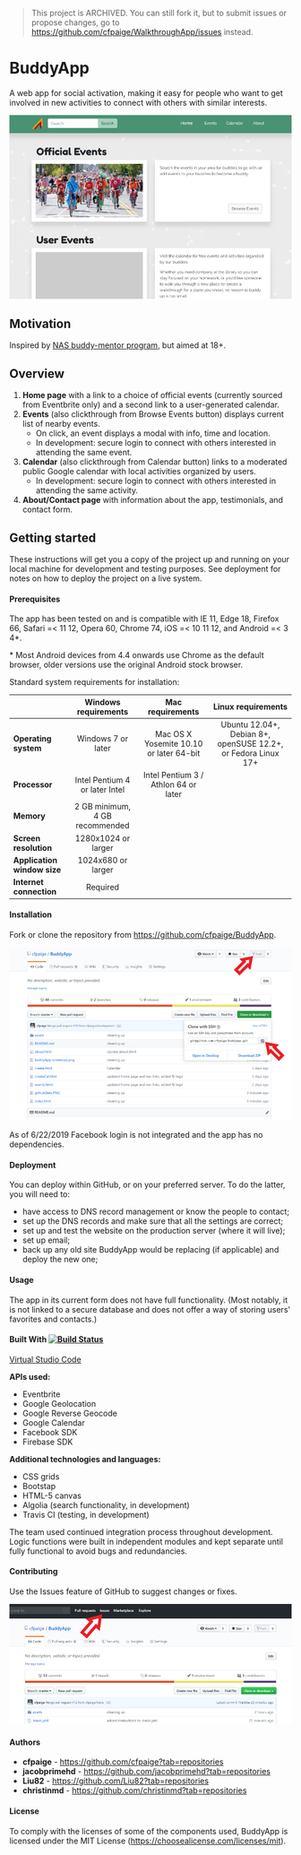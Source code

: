> This project is ARCHIVED. You can still fork it, but to submit issues or propose changes, go to https://github.com/cfpaige/WalkthroughApp/issues instead.

# BuddyApp

A web app for social activation, making it easy for people who want to get involved in new activities to connect with others with similar interests.

![BuddyApp front page screencap](/buddyApp-screencap.png)


## Motivation

Inspired by [NAS buddy-mentor program](https://www.autism.org.uk/services/community/befriending-mentoring.aspx), but aimed at 18+.

## Overview

1. **Home page** with a link to a choice of official events (currently sourced from Eventbrite only) and a second link to a user-generated calendar.
2. **Events** (also clickthrough from Browse Events button) displays current list of nearby events.
	- On click, an event displays a modal with info, time and location.
	- In development: secure login to connect with others interested in attending the same event.
3. **Calendar** (also clickthrough from Calendar button) links to a moderated public Google calendar with local activities organized by users.
	- In development: secure login to connect with others interested in attending the same activity.
4. **About/Contact page** with information about the app, testimonials, and contact form.

## Getting started

These instructions will get you a copy of the project up and running on your local machine for development and testing purposes. See deployment for notes on how to deploy the project on a live system.

#### Prerequisites

The app has been tested on and is compatible with IE 11, Edge 18, Firefox 66, Safari =< 11 12, Opera 60, Chrome 74, iOS =< 10 11 12, and Android =< 3 4*.

\* Most Android devices from 4.4 onwards use Chrome as the default browser, older versions use the original Android stock browser.

Standard system requirements for installation:

|  | Windows requirements | Mac requirements | Linux requirements |
|:---|:---:|:---:|:---:|
|**Operating system**|Windows 7 or later|Mac OS X Yosemite 10.10 or later 64-bit|Ubuntu 12.04+, Debian 8+, openSUSE 12.2+, or Fedora Linux 17+|
|**Processor**|Intel Pentium 4 or later	Intel|Intel Pentium 3 / Athlon 64 or later|
|**Memory**|2 GB minimum, 4 GB recommended|
|**Screen resolution**|1280x1024 or larger|
|**Application window size**|1024x680 or larger|
|**Internet connection**|Required|

#### Installation

Fork or clone the repository from https://github.com/cfpaige/BuddyApp.

![BuddyApp GitHub repository page screencap](/installation.png)

As of 6/22/2019 Facebook login is not integrated and the app has no dependencies.

#### Deployment

You can deploy within GitHub, or on your preferred server. To do the latter, you will need to:
- have access to DNS record management or know the people to contact;
- set up the DNS records and make sure that all the settings are correct;
- set up and test the website on the production server (where it will live);
- set up email;
- back up any old site BuddyApp would be replacing (if applicable) and deploy the new one;

#### Usage

The app in its current form does not have full functionality. (Most notably, it is not linked to a secure database and does not offer a way of storing users' favorites and contacts.)

#### Built With [![Build Status](https://travis-ci.com/cfpaige/BuddyApp.svg?branch=master)](https://travis-ci.com/cfpaige/BuddyApp)

[Virtual Studio Code](https://code.visualstudio.com/)

**APIs used:** 
- Eventbrite
- Google Geolocation
- Google Reverse Geocode
- Google Calendar
- Facebook SDK
- Firebase SDK

**Additional technologies and languages:**
- CSS grids
- Bootstap
- HTML-5 canvas
- Algolia (search functionality, in development)
- Travis CI (testing, in development)

The team used continued integration process throughout development. Logic functions were built in independent modules and kept separate until fully functional to avoid bugs and redundancies.

#### Contributing

Use the Issues feature of GitHub to suggest changes or fixes.

![GitHub Issues menu screencap](/issues.png)

#### Authors

- **cfpaige** - https://github.com/cfpaige?tab=repositories
- **jacobprimehd** - https://github.com/jacobprimehd?tab=repositories
- **Liu82** - https://github.com/Liu82?tab=repositories
- **christinmd** - https://github.com/christinmd?tab=repositories

#### License

To comply with the licenses of some of the components used, BuddyApp is licensed under the MIT License (https://choosealicense.com/licenses/mit).